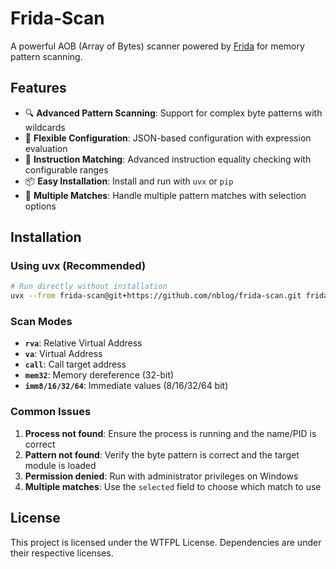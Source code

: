 
# Frida-Scan

A powerful AOB (Array of Bytes) scanner powered by [Frida](https://frida.re/) for memory pattern scanning.

## Features

- 🔍 **Advanced Pattern Scanning**: Support for complex byte patterns with wildcards
- 📝 **Flexible Configuration**: JSON-based configuration with expression evaluation
- 🔧 **Instruction Matching**: Advanced instruction equality checking with configurable ranges
- 📦 **Easy Installation**: Install and run with `uvx` or `pip`
- 🔄 **Multiple Matches**: Handle multiple pattern matches with selection options

## Installation

### Using uvx (Recommended)

```bash
# Run directly without installation
uvx --from frida-scan@git+https://github.com/nblog/frida-scan.git frida-scan -n process <config.json> <output.json>
```

### Scan Modes

- **`rva`**: Relative Virtual Address
- **`va`**: Virtual Address
- **`call`**: Call target address
- **`mem32`**: Memory dereference (32-bit)
- **`imm8/16/32/64`**: Immediate values (8/16/32/64 bit)

### Common Issues

1. **Process not found**: Ensure the process is running and the name/PID is correct
2. **Pattern not found**: Verify the byte pattern is correct and the target module is loaded
3. **Permission denied**: Run with administrator privileges on Windows
4. **Multiple matches**: Use the `selected` field to choose which match to use

## License

This project is licensed under the WTFPL License. Dependencies are under their respective licenses.